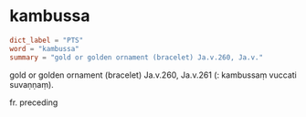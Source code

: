 # kambussa

``` toml
dict_label = "PTS"
word = "kambussa"
summary = "gold or golden ornament (bracelet) Ja.v.260, Ja.v."
```

gold or golden ornament (bracelet) Ja.v.260, Ja.v.261 (: kambussaṃ vuccati suvaṇṇaṃ).

fr. preceding

